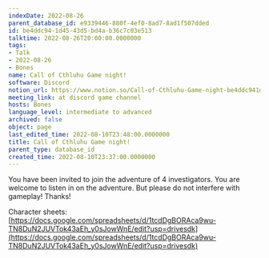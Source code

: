 ```yaml
---
indexDate: 2022-08-26
parent_database_id: e9339446-880f-4ef0-8ad7-8ad1f507dded
id: be4ddc94-1d45-43d5-bd4a-b36c7c03e513
talktime: 2022-08-26T20:00:00.0000000
tags:
- Talk
- 2022-08-26
- Bones
name: Call of Cthluhu Game night!
software: Discord
notion_url: https://www.notion.so/Call-of-Cthluhu-Game-night-be4ddc941d4543d5bd4ab36c7c03e513
meeting_link: at discord game channel
hosts: Bones
language_level: intermediate to advanced
archived: false
object: page
last_edited_time: 2022-08-10T23:48:00.0000000
title: Call of Cthluhu Game night!
parent_type: database_id
created_time: 2022-08-10T23:37:00.0000000
---
```


You have been invited to join the adventure of 4 investigators. 
You are welcome to listen in on the adventure. But please do not interfere with gameplay! Thanks!



Character sheets: 
[https://docs.google.com/spreadsheets/d/1tcdDgBORAca9wu-TN8DuN2JUVTok43aEh_y0sJowWnE/edit?usp=drivesdk](https://docs.google.com/spreadsheets/d/1tcdDgBORAca9wu-TN8DuN2JUVTok43aEh_y0sJowWnE/edit?usp=drivesdk)   












